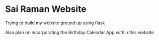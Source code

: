 # Sai Raman Website

Trying to build my website ground up using flask 

Also plan on incorporating the Birthday Calendar App within this website

